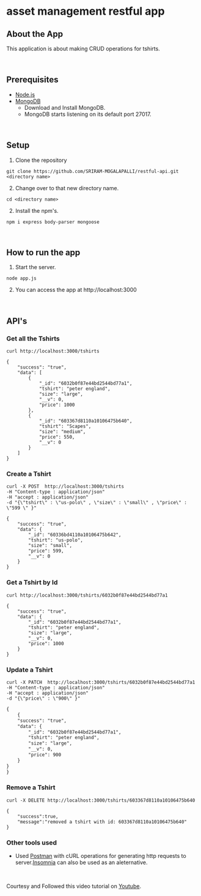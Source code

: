 # asset management restful app


## About the App
This application is about making CRUD operations for tshirts.

<br>

## Prerequisites

* [Node.js](https://nodejs.org/en/)
* [MongoDB](https://www.mongodb.com/)
  * Download and Install MongoDB.
  * MongoDB starts listening on its default port 27017.
<br>

## Setup
1. Clone the repository 

```clone
git clone https://github.com/SRIRAM-MOGALAPALLI/restful-api.git <directory name>
```
2. Change over to that new directory name.

```cd
cd <directory name>
```

2. Install the npm's.
```npm
npm i express body-parser mongoose
```
<br>

## How to run the app
1. Start the server.
```start
node app.js
```
2. You can access the app at http://localhost:3000

<br>

## API's  
### Get all the Tshirts
```curl
curl http://localhost:3000/tshirts
```

```get
{
    "success": "true",
    "data": [
        {
            "_id": "6032b0f87e44bd2544bd77a1",
            "tshirt": "peter england",
            "size": "large",
            "__v": 0,
            "price": 1000
        },
        {
            "_id": "603367d8110a10106475b640",
            "tshirt": "Scapes",
            "size": "medium",
            "price": 550,
            "__v": 0
        }
    ]
}

```
### Create a Tshirt

```curl
curl -X POST  http://localhost:3000/tshirts 
-H "Content-type : application/json" 
-H "accept : application/json" 
-d "{\"tshirt\" : \"us-polo\" , \"size\" : \"small\" , \"price\" : \"599 \" }"
```

```post
{
    "success": "true",
    "data": {
        "_id": "60336bd4110a10106475b642",
        "tshirt": "us-polo",
        "size": "small",
        "price": 599,
        "__v": 0
    }
}
```

### Get a Tshirt by Id

```curl
curl http://localhost:3000/tshirts/6032b0f87e44bd2544bd77a1
```

```getspeicfic
{
    "success": "true",
    "data": {
        "_id": "6032b0f87e44bd2544bd77a1",
        "tshirt": "peter england",
        "size": "large",
        "__v": 0,
        "price": 1000
    }
}
```


<!-- ### Update a Tshirt by Id

```curl
curl -X PUT -H "Content-Type : application/json" -H "accept : application/json" -d '{"tshirt" : "killer", "size": "small" }' http://localhost:3000/tshirts/buffalo
```

```put
Successfully updated the entire document
``` -->

### Update a Tshirt 

```curl
curl -X PATCH  http://localhost:3000/tshirts/6032b0f87e44bd2544bd77a1 
-H "Content-type : application/json" 
-H "accept : application/json" 
-d "{\"price\" : \"900\" }"
```

```patch
{
    {
    "success": "true",
    "data": {
        "_id": "6032b0f87e44bd2544bd77a1",
        "tshirt": "peter england",
        "size": "large",
        "__v": 0,
        "price": 900
    }
}
}
```

### Remove a Tshirt 

```curl
curl -X DELETE http://localhost:3000/tshirts/603367d8110a10106475b640
```

```delete
{
    "success":true,
    "message":"removed a tshirt with id: 603367d8110a10106475b640"
}
```

### Other tools used

* Used [Postman](https://www.postman.com/downloads/) with cURL operations for generating http requests to server.[Insomnia](https://insomnia.rest/download/) can also be used as an aleternative.



<br>

Courtesy and Followed this video tutorial on 
[Youtube](https://youtu.be/-MTSQjw5DrM).




<!-- ## Inspiration

I got inspired to  create this application after having an access to one of the useful resource on the [youtube](https://youtu.be/-MTSQjw5DrM). 
 -->



<!-- 
3. Use the API client [postman](https://www.postman.com/downloads/) to generate the HTTP request verbs. -->



